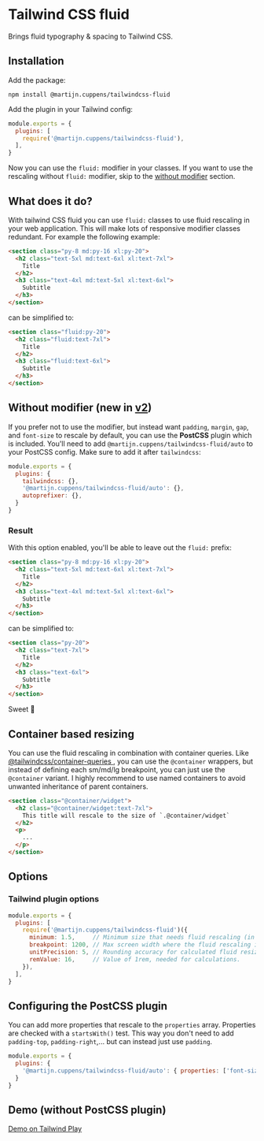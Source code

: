 # Tailwind CSS fluid

Brings fluid typography & spacing to Tailwind CSS.

## Installation

Add the package:

```shell
npm install @martijn.cuppens/tailwindcss-fluid
```

Add the plugin in your Tailwind config:

```js
module.exports = {
  plugins: [
    require('@martijn.cuppens/tailwindcss-fluid'),
  ],
}
```

Now you can use the `fluid:` modifier in your classes. If you want to use the rescaling without `fluid:` modifier, skip to the [without modifier](#without-modifier-new-in-v2) section.

## What does it do?

With tailwind CSS fluid you can use `fluid:` classes to use fluid rescaling in your web application. This will make lots of responsive modifier classes redundant. For example the following example:

```html
<section class="py-8 md:py-16 xl:py-20">
  <h2 class="text-5xl md:text-6xl xl:text-7xl">
    Title
  </h2>
  <h3 class="text-4xl md:text-5xl xl:text-6xl">
    Subtitle
  </h3>
</section>
```

can be simplified to:

```html
<section class="fluid:py-20">
  <h2 class="fluid:text-7xl">
    Title
  </h2>
  <h3 class="fluid:text-6xl">
    Subtitle
  </h3>
</section>
```

## Without modifier (new in [v2](https://github.com/MartijnCuppens/tailwind-fluid/releases/tag/v2.0.0))

If you prefer not to use the modifier, but instead want `padding`, `margin`, `gap`, and `font-size` to rescale by default, you can use the **PostCSS** plugin which is included. You'll need to add `@martijn.cuppens/tailwindcss-fluid/auto` to your PostCSS config. Make sure to add it after `tailwindcss`:

```js
module.exports = {
  plugins: {
    tailwindcss: {},
    '@martijn.cuppens/tailwindcss-fluid/auto': {},
    autoprefixer: {},
  }
}
```

### Result

With this option enabled, you'll be able to leave out the `fluid:` prefix:

```html
<section class="py-8 md:py-16 xl:py-20">
  <h2 class="text-5xl md:text-6xl xl:text-7xl">
    Title
  </h2>
  <h3 class="text-4xl md:text-5xl xl:text-6xl">
    Subtitle
  </h3>
</section>
```

can be simplified to:

```html
<section class="py-20">
  <h2 class="text-7xl">
    Title
  </h2>
  <h3 class="text-6xl">
    Subtitle
  </h3>
</section>
```

Sweet 🤤

## Container based resizing

You can use the fluid rescaling in combination with container queries. Like [@tailwindcss/container-queries
](https://github.com/tailwindlabs/tailwindcss-container-queries), you can use the `@container` wrappers, but instead of defining each sm/md/lg breakpoint, you can just use the `@container` variant. I highly recommend to use named containers to avoid unwanted inheritance of parent containers.

```html
<section class="@container/widget">
  <h2 class="@container/widget:text-7xl">
    This title will rescale to the size of `.@container/widget`
  </h2>
  <p>
    ...
  </p>
</section>
```

## Options

### Tailwind plugin options

```js
module.exports = {
  plugins: [
    require('@martijn.cuppens/tailwindcss-fluid')({
      minimum: 1.5,     // Minimum size that needs fluid rescaling (in rem).
      breakpoint: 1200, // Max screen width where the fluid rescaling is applied to (in px).
      unitPrecision: 5, // Rounding accuracy for calculated fluid resizing.
      remValue: 16,     // Value of 1rem, needed for calculations.
    }),
  ],
}
```

## Configuring the PostCSS plugin

You can add more properties that rescale to the `properties` array. Properties are checked with a `startsWith()` test. This way you don't need to add `padding-top`, `padding-right`,... but can instead just use `padding`.

```js
module.exports = {
  plugins: {
    '@martijn.cuppens/tailwindcss-fluid/auto': { properties: ['font-size', 'width', 'height', 'padding'] },
  }
}

```

## Demo (without PostCSS plugin)

[Demo on Tailwind Play](https://play.tailwindcss.com/Xk2FSQgCvM)
